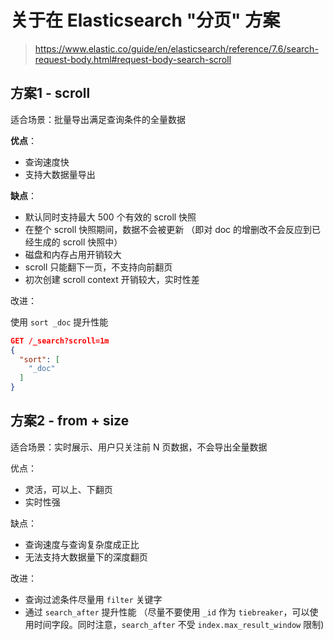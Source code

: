 # 关于在 Elasticsearch "分页" 方案

> https://www.elastic.co/guide/en/elasticsearch/reference/7.6/search-request-body.html#request-body-search-scroll

## 方案1 - scroll

适合场景：批量导出满足查询条件的全量数据

**优点**：

+ 查询速度快
+ 支持大数据量导出

**缺点**：

+ 默认同时支持最大 500 个有效的 scroll 快照
+ 在整个 scroll 快照期间，数据不会被更新 （即对 doc 的增删改不会反应到已经生成的 scroll 快照中）
+ 磁盘和内存占用开销较大
+ scroll 只能翻下一页，不支持向前翻页
+ 初次创建 scroll context 开销较大，实时性差

改进：

使用 `sort _doc` 提升性能

```json
GET /_search?scroll=1m
{
  "sort": [
    "_doc"
  ]
}
```

## 方案2 - from + size

适合场景：实时展示、用户只关注前 N 页数据，不会导出全量数据

优点：

+ 灵活，可以上、下翻页
+ 实时性强

缺点：

+ 查询速度与查询复杂度成正比 
+ 无法支持大数据量下的深度翻页

改进：

+ 查询过滤条件尽量用 `filter` 关键字
+ 通过 `search_after` 提升性能 （尽量不要使用 `_id` 作为 `tiebreaker`，可以使用时间字段。同时注意，`search_after` 不受 `index.max_result_window` 限制)
